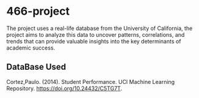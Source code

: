 # 466-project

The project uses a real-life database from the University of California, the project aims to analyze this data to uncover patterns, correlations, and trends that can provide valuable insights into the key determinants of academic success.

## DataBase Used
Cortez,Paulo. (2014). Student Performance. UCI Machine Learning Repository. https://doi.org/10.24432/C5TG7T.
